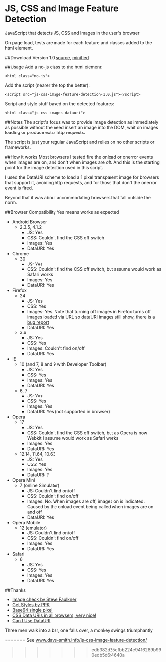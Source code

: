JS, CSS and Image Feature Detection
===================================

JavaScript that detects JS, CSS and Images in the user's browser

On page load, tests are made for each feature and classes added to the html element.

##Download
Version 1.0 [source](js-css-image-feature-detection-1.0.src.js), [minified](js-css-image-feature-detection-1.0.js)

##Usage
Add a no-js class to the html element:
```
<html class="no-js">
```
Add the script (nearer the top the better):
```
<script src="js-css-image-feature-detection-1.0.js"></script>
```
Script and style stuff based on the detected features:
```
<html class="js css images datauri">
```

##Notes
The script's focus was to provide image detection as immediately as possible without the need insert an image 
into the DOM, wait on images loading or produce extra http requests.

The script is just your regular JavaScript and relies on no other scripts or frameworks.

##How it works
Most browsers I tested fire the onload or onerror events when images are on, and don't when images are off. And this is the starting point for the image detection used in this script.

I used the DataURI scheme to load a 1 pixel transparent image for browsers that support it, avoiding http requests, and for those that don't the onerror event is fired.

Beyond that it was about accommodating browsers that fall outside the norm.
    
##Browser Compatibility
Yes means works as expected

* Android Browser
    * 2.3.5, 4.1.2
        * JS: Yes
        * CSS: Couldn't find the CSS off switch
        * Images: Yes
        * DataURI: Yes
* Chrome
    * 30
        * JS: Yes
        * CSS: Couldn't find the CSS off switch, but assume would work as Safari works
        * Images: Yes
        * DataURI: Yes
* Firefox
    * 24
        * JS: Yes
        * CSS: Yes
        * Images: Yes. Note that turning off images in Firefox turns off images loaded via URL so dataURI images still show, there is a <a href="https://bugzilla.mozilla.org/show_bug.cgi?id=331257">bug report</a>
        * DataURI: Yes
    * 3.6
        * JS: Yes
        * CSS: Yes
        * Images: Couldn't find on/off
        * DataURI: Yes
* IE
    * 10 (and 7, 8 and 9 with Developer Toolbar)
        * JS: Yes
        * CSS: Yes
        * Images: Yes
        * DataURI: Yes
    * 6, 7
        * JS: Yes
        * CSS: Yes
        * Images: Yes
        * DataURI: Yes (not supported in browser)
* Opera
    * 17
        * JS: Yes
        * CSS: Couldn't find the CSS off switch, but as Opera is now Webkit I assume would work as Safari works
        * Images: Yes
        * DataURI: Yes
    * 12.14, 11.64, 10.63
        * JS: Yes
        * CSS: Yes
        * Images: Yes
        * DataURI: ?
* Opera Mini
    * 7 (online Simulator)
        * JS: Couldn't find on/off
        * CSS: Couldn't find on/off
        * Images: No. When images are off, images on is indicated. Caused by the onload event being called when images are on and off
        * DataURI: Yes
* Opera Mobile
    * 12 (emulator)
        * JS: Couldn't find on/off
        * CSS: Couldn't find on/off
        * Images: Yes
        * DataURI: Yes
* Safari
    * 6
        * JS: Yes
        * CSS: Yes
        * Images: Yes
        * DataURI: Yes


##Thanks
* [Image check by Steve Faulkner](http://www.html5accessibility.com/tests/imagecheck.html)
* [Get Styles by PPK](http://www.quirksmode.org/dom/getstyles.html)
* [Base64 single pixel](http://css-tricks.com/snippets/html/base64-encode-of-1x1px-transparent-gif/)
* [CSS Data URIs in all browsers, very nice!](http://jonraasch.com/blog/css-data-uris-in-all-browsers)
* [Can I Use DataURI](http://caniuse.com/datauri)

Three men walk into a bar, one falls over, a monkey swings triumphantly

=======
See www.dave-smith.info/js-css-image-feature-detection/
>>>>>>> edb382d25cfbb224e9416289b990edb5d6f4640a
